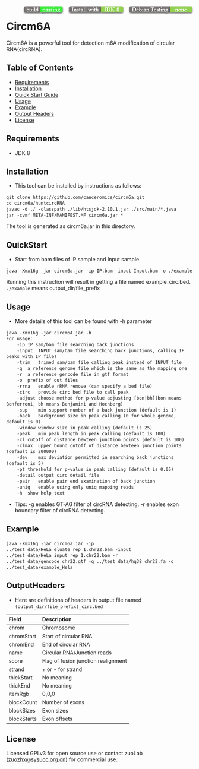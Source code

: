 <img src="icon.png" align="right" />

# Circm6A

Circm6A is a powerful tool for detection  m6A modification of circular RNA(circRNA).



## Table of Contents
* [Requirements](#Requirements)
* [Installation](#Installation)
* [Quick Start Guide](#QuickStart)
* [Usage ](#Usage)
* [Example](#Example)
* [Output Headers](#OutputHeaders)
* [License](#License)

## Requirements

* JDK 8

## Installation

* This tool can be installed by instructions as follows:

```
git clone https://github.com/canceromics/circm6a.git
cd circm6a/huntcircRNA
javac -d ./ -classpath ./lib/htsjdk-2.10.1.jar ./src/main/*.java
jar -cvmf META-INF/MANIFEST.MF circm6a.jar *
```
The tool is generated as circm6a.jar in this directory.

## QuickStart

* Start from bam files of IP sample and Input sample

```
java -Xmx16g -jar circm6a.jar -ip IP.bam -input Input.bam -o ./example
```

Running this instruction will result in getting a file named example_circ.bed. `./example` means output_dir/file_prefix

## Usage

* More details of this tool can be found with -h parameter

```
java -Xmx16g -jar circm6A.jar -h
For usage:
	-ip	IP sam/bam file searching back junctions
	-input	INPUT sam/bam file searching back junctions, calling IP peaks with IP file)
	-trim	trimed sam/bam file calling peak instead of INPUT file
	-g	a reference genome file which is the same as the mapping one
	-r	a reference gencode file in gtf format
	-o	prefix of out files
	-rrna	enable rRNA remove (can specify a bed file)
	-circ	provide circ bed file to call peak
	-adjust	choose method for p-value adjusting [bon|bh](bon means Bonferroni, bh means Benjamini and Hochberg)
	-sup	min support number of a back junction (default is 1)
	-back	background size in peak calling (0 for whole genome, default is 0)
	-window	window size in peak calling (default is 25)
	-peak	min peak length in peak calling (default is 100)
	-cl	cutoff of distance bewteen junction points (default is 100)
	-clmax	upper bound cutoff of distance bewteen junction points (default is 200000)
	-dev	max deviation permitted in searching back junctions (default is 5)
	-pt	threshold for p-value in peak calling (default is 0.05)
	-detail	output circ detail file
	-pair	enable pair end examination of back junction
	-uniq	enable using only uniq mapping reads
	-h	show help text
```

* Tips: -g enables GT-AG filter of circRNA detecting. -r enables exon boundary filter of circRNA detecting.

## Example

  ```
java -Xmx16g -jar circm6a.jar -ip ../test_data/HeLa_eluate_rep_1.chr22.bam -input ../test_data/HeLa_input_rep_1.chr22.bam -r ../test_data/gencode_chr22.gtf -g ../test_data/hg38_chr22.fa -o ../test_data/example_Hela
  ```

## OutputHeaders

* Here are definitions of headers in output file named `(output_dir/file_prefix)_circ.bed`

| Field       | Description                           |
| :---------- | :------------------------------------ |
| chrom       | Chromosome                            |
| chromStart       | Start of circular RNA                 |
| chromEnd         | End of circular RNA                   |
| name        | Circular RNA/Junction reads           |
| score       | Flag of fusion junction realignment   |
| strand      | + or - for strand                     |
| thickStart  | No meaning                            |
| thickEnd    | No meaning                            |
| itemRgb     | 0,0,0                                 |
| blockCount   | Number of exons                       |
| blockSizes   | Exon sizes                            |
| blockStarts | Exon offsets                          |



## License
Licensed GPLv3 for open source use or contact zuoLab (zuozhx@sysucc.org.cn) for commercial use.
